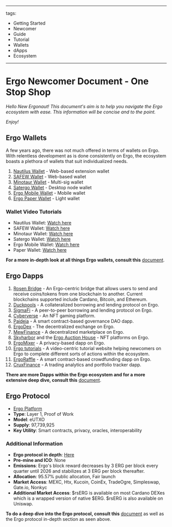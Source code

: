 
---
tags:

- Getting Started
- Newcomer
- Guide
- Tutorial
- Wallets
- dApps
- Ecosystem

---

# Ergo Newcomer Document - One Stop Shop

*Hello New Ergonaut! This document's aim is to help you navigate the Ergo ecosystem with ease. This information will be concise and to the point.*

*Enjoy!*

## Ergo Wallets

A few years ago, there was not much offered in terms of wallets on Ergo. With relentless development as is done consistently on Ergo, the ecosystem boasts a plethora of wallets that suit individualized needs.

1. [Nautilus Wallet](https://ergoplatform.org/en/blog/2022-03-10-storing-crypto-on-ergo-nautilus-wallet/) - Web-based extension wallet
2. [SAFEW Wallet](https://ergoplatform.org/en/blog/2022-03-25-storing-ergo-safew/) - Web-based wallet
3. [Minotaur Wallet](https://github.com/minotaur-ergo/minotaur-wallet) - Multi-sig wallet
4. [Satergo Wallet](https://satergo.com/) - Desktop node wallet
5. [Ergo Mobile Wallet](https://ergoplatform.org/en/ergo-wallet-app/) - Mobile wallet
6. [Ergo Paper Wallet](https://ergopaperwallet.org/) - Light wallet

### Wallet Video Tutorials

- Nautilus Wallet: [Watch here](https://www.youtube.com/watch?v=hMwtwlUpnRQ)
- SAFEW Wallet: [Watch here](https://www.youtube.com/watch?v=DFf-dDlCpzM)
- Minotaur Wallet: [Watch here](https://www.youtube.com/watch?v=cUs2EXxNn7s)
- Satergo Wallet: [Watch here](https://www.youtube.com/watch?v=68d5_3vkXO4)
- Ergo Mobile Wallet: [Watch here](https://www.youtube.com/watch?v=zxJ00gZEw9Y)
- Paper Wallet: [Watch here](https://www.youtube.com/watch?v=0qTasq-nSNw)

**For a more in-depth look at all things Ergo wallets, consult this** [document](https://docs.google.com/document/d/1GkG3vQ5cXwsuwI12usokcWGHT8RXQdlc0yldV7MjGQ8/edit#heading=h.y61spo7793e1).

## Ergo Dapps

1. [Rosen Bridge](https://rosen.tech/) - An Ergo-centric bridge that allows users to send and receive coins/tokens from one blockchain to another. Current blockchains supported include Cardano, Bitcoin, and Ethereum.
2. [Duckpools](https://www.duckpools.io/) - A collateralized borrowing and lending protocol on Ergo.
3. [SigmaFi](https://sigmafi.app/#/) - A peer-to-peer borrowing and lending protocol on Ergo.
4. [Cyberverse](https://playcyberverse.com/) - An NFT gaming platform.
5. [Paideia](https://www.paideia.im/) - A smart contract-based governance DAO dapp.
6. [ErgoDex](https://www.ergodex.io/ergo/swap) - The decentralized exchange on Ergo.
7. [MewFinance](https://mewfinance.com/) - A decentralized marketplace on Ergo.
8. [Skyharbor](https://www.skyharbor.io/) and the [Ergo Auction House](https://ergoauctions.org/) - NFT platforms on Ergo.
9. [ErgoMixer](https://ergoplatform.org/en/blog/2020_03_20_ergo_mixer/) - A privacy-based dapp on Ergo.
10. [Ergo tutorials](https://ergotutorials.com/) - A video-centric tutorial website helping newcomers on Ergo to complete different sorts of actions within the ecosystem.
11. [ErgoRaffle](https://ergoraffle.com/) - A smart contract-based crowdfunding dapp on Ergo.
12. [CruxFinance](https://cruxfinance.io/) - A trading analytics and portfolio tracker dapp.

**There are more Dapps within the Ergo ecosystem and for a more extensive deep dive, consult this** [document](https://docs.google.com/document/d/1Xs_mfpQYigvRfP8pS8V8JKsGusoj1aNdwA_FBy0Bwws/edit).

## Ergo Protocol

- [Ergo Platform](https://ergoplatform.org/en/)
- **Type**: Layer 1, Proof of Work
- **Model**: eUTXO
- **Supply**: 97,739,925
- **Key Utility**: Smart contracts, privacy, oracles, interoperability

### Additional Information

- **Ergo protocol in depth**: [Here](https://docs.google.com/presentation/d/e/2PACX-1vQMR27WLXAQ5NiuBb2EJ5wadU8DoJEzJmsrp_oqVNKmPOAATdF6Cjw9IKaW2InO0Xqr85xTI4luPPUE/pub?start=false&loop=false&delayms=3000&slide=id.g195421e485f_0_4)
- **Pre-mine and ICO**: None
- **Emissions**: Ergo's block reward decreases by 3 ERG per block every quarter until 2026 and stabilizes at 3 ERG per block thereafter.
- **Allocation**: 95.57% public allocation, Fair launch
- **Market Access**: MEXC, Htx, Kucoin, CoinEx, TradeOgre, Simpleswap, Gate.io, Nonkyc
- **Additional Market Access**: $rsERG is available on most Cardano DEXes which is a wrapped version of native $ERG. $rsERG is also available on Uniswap.

**To do a deep dive into the Ergo protocol, consult this** [document](https://docs.google.com/document/d/1rSNGAg8qEjoVCGfxeQGs98CemACGQO-8myVCNLuGdAI/edit) as well as the Ergo protocol in-depth section as seen above.

